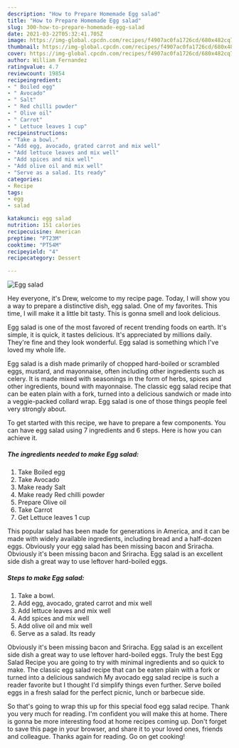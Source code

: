 ```yaml
---
description: "How to Prepare Homemade Egg salad"
title: "How to Prepare Homemade Egg salad"
slug: 300-how-to-prepare-homemade-egg-salad
date: 2021-03-22T05:32:41.705Z
image: https://img-global.cpcdn.com/recipes/f4907ac0fa1726cd/680x482cq70/egg-salad-recipe-main-photo.jpg
thumbnail: https://img-global.cpcdn.com/recipes/f4907ac0fa1726cd/680x482cq70/egg-salad-recipe-main-photo.jpg
cover: https://img-global.cpcdn.com/recipes/f4907ac0fa1726cd/680x482cq70/egg-salad-recipe-main-photo.jpg
author: William Fernandez
ratingvalue: 4.7
reviewcount: 19854
recipeingredient:
- " Boiled egg"
- " Avocado"
- " Salt"
- " Red chilli powder"
- " Olive oil"
- " Carrot"
- " Lettuce leaves 1 cup"
recipeinstructions:
- "Take a bowl."
- "Add egg, avocado, grated carrot and mix well"
- "Add lettuce leaves and mix well"
- "Add spices and mix well"
- "Add olive oil and mix well"
- "Serve as a salad. Its ready"
categories:
- Recipe
tags:
- egg
- salad

katakunci: egg salad 
nutrition: 151 calories
recipecuisine: American
preptime: "PT23M"
cooktime: "PT54M"
recipeyield: "4"
recipecategory: Dessert

---
```



![Egg salad](https://img-global.cpcdn.com/recipes/f4907ac0fa1726cd/680x482cq70/egg-salad-recipe-main-photo.jpg)

Hey everyone, it's Drew, welcome to my recipe page. Today, I will show you a way to prepare a distinctive dish, egg salad. One of my favorites. This time, I will make it a little bit tasty. This is gonna smell and look delicious.

Egg salad is one of the most favored of recent trending foods on earth. It's simple, it is quick, it tastes delicious. It's appreciated by millions daily. They're fine and they look wonderful. Egg salad is something which I've loved my whole life.

Egg salad is a dish made primarily of chopped hard-boiled or scrambled eggs, mustard, and mayonnaise, often including other ingredients such as celery. It is made mixed with seasonings in the form of herbs, spices and other ingredients, bound with mayonnaise. The classic egg salad recipe that can be eaten plain with a fork, turned into a delicious sandwich or made into a veggie-packed collard wrap. Egg salad is one of those things people feel very strongly about.


To get started with this recipe, we have to prepare a few components. You can have egg salad using 7 ingredients and 6 steps. Here is how you can achieve it.

<!--inarticleads1-->

##### The ingredients needed to make Egg salad:

1. Take  Boiled egg
1. Take  Avocado
1. Make ready  Salt
1. Make ready  Red chilli powder
1. Prepare  Olive oil
1. Take  Carrot
1. Get  Lettuce leaves 1 cup


This popular salad has been made for generations in America, and it can be made with widely available ingredients, including bread and a half-dozen eggs. Obviously your egg salad has been missing bacon and Sriracha. Obviously it&#39;s been missing bacon and Sriracha. Egg salad is an excellent side dish a great way to use leftover hard-boiled eggs. 

<!--inarticleads2-->

##### Steps to make Egg salad:

1. Take a bowl.
1. Add egg, avocado, grated carrot and mix well
1. Add lettuce leaves and mix well
1. Add spices and mix well
1. Add olive oil and mix well
1. Serve as a salad. Its ready


Obviously it&#39;s been missing bacon and Sriracha. Egg salad is an excellent side dish a great way to use leftover hard-boiled eggs. Truly the best Egg Salad Recipe you are going to try with minimal ingredients and so quick to make. The classic egg salad recipe that can be eaten plain with a fork or turned into a delicious sandwich My avocado egg salad recipe is such a reader favorite but I thought I&#39;d simplify things even further. Serve boiled eggs in a fresh salad for the perfect picnic, lunch or barbecue side. 

So that's going to wrap this up for this special food egg salad recipe. Thank you very much for reading. I'm confident you will make this at home. There is gonna be more interesting food at home recipes coming up. Don't forget to save this page in your browser, and share it to your loved ones, friends and colleague. Thanks again for reading. Go on get cooking!

